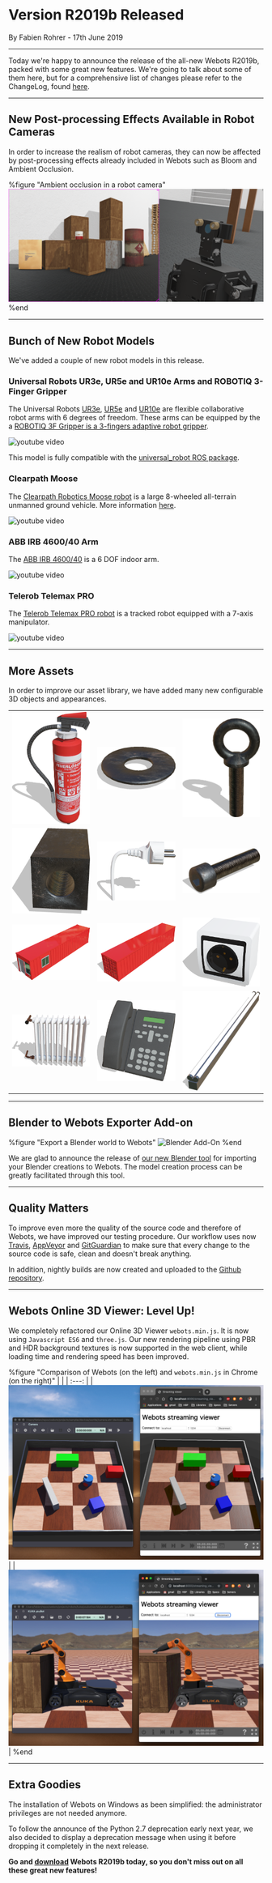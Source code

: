 # Version R2019b Released

<p id="publish-data">By Fabien Rohrer - 17th June 2019</p>

---

Today we're happy to announce the release of the all-new Webots R2019b, packed with some great new features.
We're going to talk about some of them here, but for a comprehensive list of changes please refer to the ChangeLog, found [here](https://www.cyberbotics.com/dvd/common/doc/webots/ChangeLog.html).

---

## New Post-processing Effects Available in Robot Cameras

In order to increase the realism of robot cameras, they can now be affected by post-processing effects already included in Webots such as Bloom and Ambient Occlusion.

%figure "Ambient occlusion in a robot camera"
![Camera PostProcessing](images/camera_post_processing.png)
%end

---

## Bunch of New Robot Models

We've added a couple of new robot models in this release.

### Universal Robots UR3e, UR5e and UR10e Arms and ROBOTIQ 3-Finger Gripper

The Universal Robots [UR3e](https://www.cyberbotics.com/doc/guide/ure), [UR5e](https://www.cyberbotics.com/doc/guide/ure) and [UR10e](https://www.cyberbotics.com/doc/guide/ure) are flexible collaborative robot arms with 6 degrees of freedom.
These arms can be equipped by the a [ROBOTIQ 3F Gripper is a 3-fingers adaptive robot gripper](https://www.cyberbotics.com/doc/guide/gripper-actuators#robotiq-3f-gripper).

![youtube video](https://www.youtube.com/watch?v=WIY9ebqSXUc)

This model is fully compatible with the [universal\_robot ROS package](http://wiki.ros.org/action/show/universal_robots).

### Clearpath Moose

The [Clearpath Robotics Moose robot](https://www.clearpathrobotics.com/moose-ugv/) is a large 8-wheeled all-terrain unmanned ground vehicle.
More information [here](https://www.cyberbotics.com/doc/guide/moose).

![youtube video](https://www.youtube.com/watch?v=joPAnZcOouc)

### ABB IRB 4600/40 Arm

The [ABB IRB 4600/40](https://www.cyberbotics.com/doc/guide/irb4600-40) is a 6 DOF indoor arm.

![youtube video](https://www.youtube.com/watch?v=Jq0-DkEwwj4)

### Telerob Telemax PRO

The [Telerob Telemax PRO robot](https://www.cyberbotics.com/doc/guide/telemax-pro) is a tracked robot equipped with a 7-axis manipulator.

![youtube video](https://www.youtube.com/watch?v=lUWMGk0i9Tc)

---

## More Assets

In order to improve our asset library, we have added many new configurable 3D objects and appearances.

| | | |
| :---: | :---: | :---: |
| ![Asset 1](images/assets/asset_1.png) |  ![Asset 2](images/assets/asset_2.png) |  ![Asset 3](images/assets/asset_3.png) |
| ![Asset 4](images/assets/asset_4.png) |  ![Asset 5](images/assets/asset_5.png) |  ![Asset 1](images/assets/asset_6.png) |
| ![Asset 7](images/assets/asset_7.png) |  ![Asset 8](images/assets/asset_8.png) |  ![Asset 1](images/assets/asset_9.png) |
| ![Asset 10](images/assets/asset_10.png) |  ![Asset 11](images/assets/asset_11.png) |  ![Asset 1](images/assets/asset_12.png) |

---

## Blender to Webots Exporter Add-on

%figure "Export a Blender world to Webots"
![Blender Add-On](https://raw.githubusercontent.com/omichel/blender-webots-exporter/master/demo.gif)
%end

We are glad to announce the release of [our new Blender tool](https://github.com/omichel/blender-webots-exporter) for importing your Blender creations to Webots.
The model creation process can be greatly facilitated through this tool.

---

## Quality Matters

To improve even more the quality of the source code and therefore of Webots, we have improved our testing procedure.
Our workflow uses now [Travis](https://travis-ci.com/omichel/webots), [AppVeyor](https://ci.appveyor.com/project/omichel/webots) and [GitGuardian](https://app.gitguardian.com) to make sure that every change to the source code is safe, clean and doesn't break anything.

In addition, nightly builds are now created and uploaded to the [Github repository](https://github.com/omichel/webots/releases).

---

## Webots Online 3D Viewer: Level Up!

We completely refactored our Online 3D Viewer `webots.min.js`.
It is now using `Javascript ES6` and `three.js`.
Our new rendering pipeline using PBR and HDR background textures is now supported in the web client, while loading time and rendering speed has been improved.

%figure "Comparison of Webots (on the left) and `webots.min.js` in Chrome (on the right)"
| |
| :---: |
| ![webotsminjs-camera](images/webotsminjs-camera.png) |
| ![webotsminjs-youbot](images/webotsminjs-youbot.png) |
%end


---

## Extra Goodies

The installation of Webots on Windows as been simplified: the administrator privileges are not needed anymore.

To follow the announce of the Python 2.7 deprecation early next year, we also decided to display a deprecation message when using it before dropping it completely in the next release.

**Go and [download](https://cyberbotics.com/#download) Webots R2019b today, so you don't miss out on all these great new features!**
